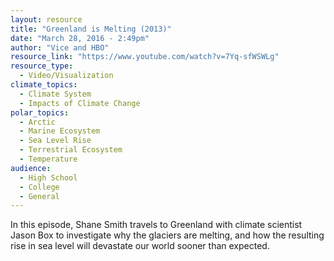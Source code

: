 ```yaml
---
layout: resource
title: "Greenland is Melting (2013)"
date: "March 28, 2016 - 2:49pm"
author: "Vice and HBO"
resource_link: "https://www.youtube.com/watch?v=7Yq-sfWSWLg"
resource_type:
  - Video/Visualization
climate_topics:
  - Climate System
  - Impacts of Climate Change
polar_topics:
  - Arctic
  - Marine Ecosystem
  - Sea Level Rise
  - Terrestrial Ecosystem
  - Temperature
audience:
  - High School
  - College
  - General
---
```


In this episode, Shane Smith travels to Greenland with climate scientist Jason Box to investigate why the glaciers are melting, and how the resulting rise in sea level will devastate our world sooner than expected.